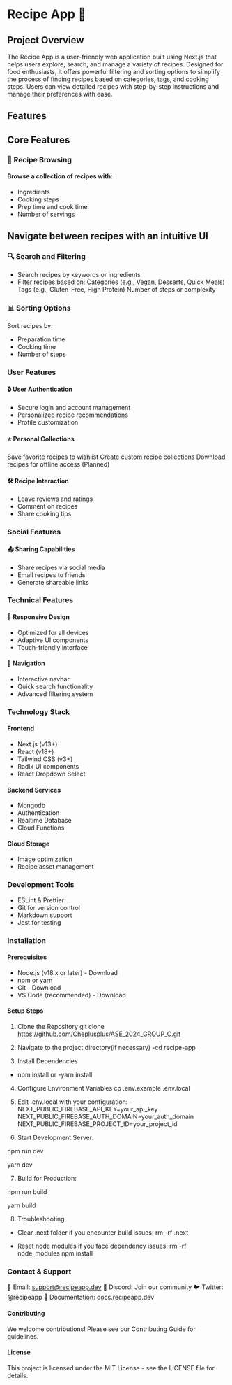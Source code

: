 # Recipe App 🍳
## Project Overview
The Recipe App is a user-friendly web application built using Next.js that helps users explore, search, and manage a variety of recipes. Designed for food enthusiasts, it offers powerful filtering and sorting options to simplify the process of finding recipes based on categories, tags, and cooking steps. Users can view detailed recipes with step-by-step instructions and manage their preferences with ease.
## Features
## Core Features
### 🍳 Recipe Browsing

#### Browse a collection of recipes with:

- Ingredients
- Cooking steps
- Prep time and cook time
- Number of servings


## Navigate between recipes with an intuitive UI

### 🔍 Search and Filtering

- Search recipes by keywords or ingredients
- Filter recipes based on:
Categories (e.g., Vegan, Desserts, Quick Meals)
Tags (e.g., Gluten-Free, High Protein)
Number of steps or complexity



### 📊 Sorting Options

 Sort recipes by:

- Preparation time
- Cooking time
- Number of steps



### User Features
#### 🔒 User Authentication

- Secure login and account management
- Personalized recipe recommendations
- Profile customization

#### ⭐ Personal Collections

Save favorite recipes to wishlist
Create custom recipe collections
Download recipes for offline access (Planned)

#### 🛠️ Recipe Interaction

- Leave reviews and ratings
- Comment on recipes
- Share cooking tips

### Social Features
#### 📤 Sharing Capabilities

- Share recipes via social media
- Email recipes to friends
- Generate shareable links

<!-- ##### 🔔 Smart Notifications (Planned)

-New recipe alerts
- Cooking reminders
- Personalized recommendations -->

### Technical Features
#### 📱 Responsive Design

- Optimized for all devices
- Adaptive UI components
- Touch-friendly interface

#### 🧭 Navigation

- Interactive navbar
- Quick search functionality
- Advanced filtering system

### Technology Stack
#### Frontend

- Next.js (v13+)
- React (v18+)
- Tailwind CSS (v3+)
- Radix UI components
- React Dropdown Select

#### Backend Services

- Mongodb
- Authentication
- Realtime Database
- Cloud Functions


#### Cloud Storage

- Image optimization
- Recipe asset management


### Development Tools

- ESLint & Prettier
- Git for version control
- Markdown support
- Jest for testing

### Installation
#### Prerequisites

- Node.js (v18.x or later) - Download
- npm or yarn
- Git - Download
- VS Code (recommended) - Download

#### Setup Steps

1. Clone the Repository
        git clone https://github.com/Cheplusplus/ASE_2024_GROUP_C.git
2. Navigate to the  project directory(if necessary)
        -cd recipe-app

3. Install Dependencies
- npm install
 or
-yarn install

4. Configure Environment Variables
cp .env.example .env.local


5. Edit .env.local with your configuration:
-NEXT_PUBLIC_FIREBASE_API_KEY=your_api_key
NEXT_PUBLIC_FIREBASE_AUTH_DOMAIN=your_auth_domain
NEXT_PUBLIC_FIREBASE_PROJECT_ID=your_project_id

6. Start Development Server:

npm run dev

yarn dev

7. Build for Production:

npm run build

yarn build

8. Troubleshooting

- Clear .next folder if you encounter build issues:
rm -rf .next

- Reset node modules if you face dependency issues:
rm -rf node_modules
npm install


<!-- ##### API Documentation
Authentication Endpoints
Login
httpCopyPOST /api/auth/login
Content-Type: application/json

{
  "email": "user@example.com",
  "password": "securepassword123"
}
Response:
jsonCopy{
  "token": "eyJhbGciOiJIUzI1...",
  "user": {
    "id": "user123",
    "email": "user@example.com",
    "name": "John Doe"
  }
}
Recipe Endpoints
Get Recipes
httpCopyGET /api/recipes
Query Parameters:
  - page (number)
  - limit (number)
  - category (string)
  - tags (array)
Response:
jsonCopy{
  "recipes": [
    {
      "id": "recipe123",
      "title": "Chocolate Cake",
      "prepTime": "20 mins",
      "cookTime": "35 mins",
      "difficulty": "medium",
      "ingredients": [
        "2 cups flour",
        "1 cup sugar",
        "3/4 cup cocoa"
      ]
    }
  ],
  "total": 100,
  "currentPage": 1
}
Create Recipe
httpCopyPOST /api/recipes
Content-Type: application/json
Authorization: Bearer <token>

{
  "title": "New Recipe",
  "ingredients": ["item1", "item2"],
  "instructions": ["Step 1", "Step 2"],
  "prepTime": "15 mins",
  "cookTime": "30 mins"
}
Development Environment
VS Code Extensions

ESLint
Prettier
Tailwind CSS IntelliSense
GitLens

Recommended Settings
jsonCopy{
  "editor.formatOnSave": true,
  "editor.defaultFormatter": "esbenp.prettier-vscode",
  "editor.codeActionsOnSave": {
    "source.fixAll.eslint": true
  }
} -->
### Contact & Support

📧 Email: support@recipeapp.dev
💬 Discord: Join our community
🐦 Twitter: @recipeapp
📝 Documentation: docs.recipeapp.dev

#### Contributing
We welcome contributions! Please see our Contributing Guide for guidelines.

#### License
This project is licensed under the MIT License - see the LICENSE file for details.